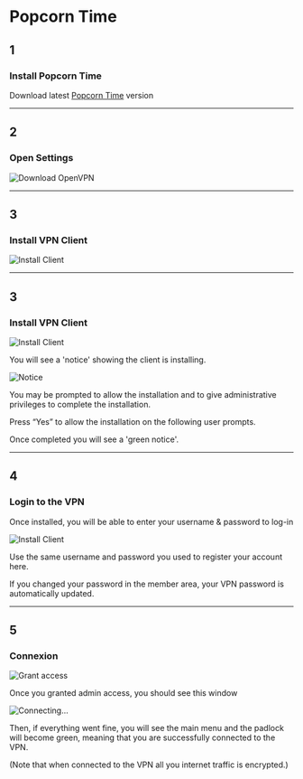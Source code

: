 # Popcorn Time

## 1
### Install Popcorn Time

Download latest [Popcorn Time](https://popcorntime.io) version

***

## 2
### Open Settings

![Download OpenVPN](http://puu.sh/dDuqg/918d3f8b73.png)

***

## 3
### Install VPN Client

![Install Client](http://puu.sh/dDus0/0db471d689.png)

***

## 3
### Install VPN Client

![Install Client](http://puu.sh/dDus0/0db471d689.png)

You will see a 'notice' showing the client is installing.

![Notice](http://puu.sh/dDutQ/f2420886fa.png)


You may be prompted to allow the installation and to give administrative privileges to complete the installation.

Press “Yes” to allow the installation on the following user prompts.

Once completed you will see a 'green notice'.

***

## 4
### Login to the VPN

Once installed, you will be able to enter your username & password to log-in

![Install Client](http://puu.sh/dDus0/0db471d689.png)

Use the same username and password you used to register your account here.

If you changed your password in the member area, your VPN password is automatically updated.

***

## 5
### Connexion

![Grant access](http://puu.sh/dDus0/0db471d689.png)

Once you granted admin access, you should see this window

![Connecting...](http://puu.sh/dDuFB/97d5343e76.png)

Then, if everything went fine, you will see the main menu and the padlock will become green, meaning that you are successfully connected to the VPN.

(Note that when connected to the VPN all you internet traffic is encrypted.)
